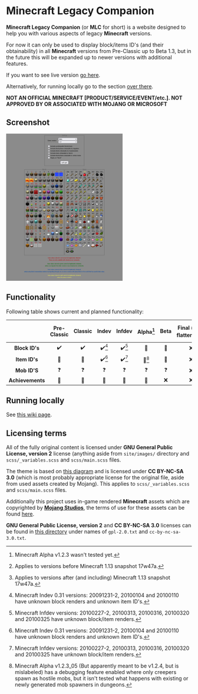 # Minecraft Legacy Companion

**Minecraft Legacy Companion** (or **MLC** for short) is a website designed to help you with various aspects of legacy **Minecraft** versions.

For now it can only be used to display block/items ID's (and their obtainability) in all **Minecraft** versions from Pre-Classic up to Beta 1.3, but in the future this will be expanded up to newer versions with additional features.

If you want to see live version [go here](https://matriks404.github.io/mlc/).

Alternatively, for running locally go to the section [over there](#running-locally).

**NOT AN OFFICIAL MINECRAFT [PRODUCT/SERVICE/EVENT/etc.]. NOT APPROVED BY OR ASSOCIATED WITH MOJANG OR MICROSOFT**

## Screenshot

<img alt="Minecraft Legacy Companion in a nutshell" src="./screenshots/1.png" height="400" />

## Functionality

Following table shows current and planned functionality:

|                  | Pre-Classic | Classic | Indev | Infdev | Alpha[^1] | Beta | Final (pre-flattening[^2]) | Final (after-flattening[^3]) |
| :--------------: | :---------: | :-----: | :---: | :----: | :---: | :--: | :------------------------: | :--------------------------: |
|  **Block ID's**  |      ✔️      |    ✔️    | ✔️[^4] |   ✔️[^5]    |   🔨   |  🔨   |             ❌              |              ❌               |
|  **Item ID's**   |      🚫      |    🚫    | ✔️[^4] |   ✔️[^5]    |   🔨[^6]   |  🔨   |             ❌              |              ❌               |
|   **Mob ID'S**   |      ❓      |    ❓    |   ❓   |   ❓    |   ❓   |  ❓   |             ❌              |              ❌               |
| **Achievements** |      🚫      |    🚫    |   🚫   |   🚫    |   🚫   |  ❌   |             ❌              |              ❌               |

## Running locally

See [this wiki page](https://github.com/Matriks404/mlc/wiki/Running-locally).

## Licensing terms

All of the fully original content is licensed under **GNU General Public License, version 2** license (anything aside from `site/images/` directory and `scss/_variables.scss` and `scss/main.scss` files.

The theme is based on [this diagram](https://minecraft.wiki/images/archive/20110915061258%21DataValuesBeta.png?2d45e&format=original) and is licensed under **CC BY-NC-SA 3.0** (which is most probably appropriate license for the original file, aside from used assets created by Mojang). This applies to `scss/_variables.scss` and `scss/main.scss` files.

Additionally this project uses in-game rendered **Minecraft** assets which are copyrighted by **[Mojang Studios](https://mojang.com)**, the terms of use for these assets can be found [here](https://www.minecraft.net/en-us/usage-guidelines#terms-brand_guidelines).

**GNU General Public License, version 2** and **CC BY-NC-SA 3.0** licenses can be found in [this directory](licenses/) under names of `gpl-2.0.txt` and `cc-by-nc-sa-3.0.txt`.



[^1]: Minecraft Alpha v1.2.3 wasn't tested yet.

[^2]: Applies to versions before Minecraft 1.13 snapshot 17w47a.

[^3]: Applies to versions after (and including) Minecraft 1.13 snapshot 17w47a.

[^4]: Minecraft Indev 0.31 versions: 20091231-2, 20100104 and 20100110 have unknown block renders and unknown item ID's.

[^5]: Minecraft Infdev versions: 20100227-2, 20100313, 20100316, 20100320 and 20100325 have unknown block/item renders.

[^6]: Minecraft Alpha v1.2.3_05 (But apparently meant to be v1.2.4, but is mislabeled) has a debugging feature enabled where only creepers spawn as hostile mobs, but it isn't tested what happens with existing or newly generated mob spawners in dungeons.
